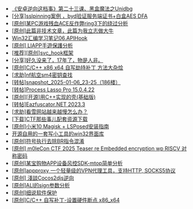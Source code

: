+ [《安卓逆向这档事》第二十三课、黑盒魔法之Unidbg](https://bbs.kanxue.com/thread-285073.htm)
+ [[分享]sslpinning案例 ，byd验证服务端证书+白盒AES DFA](https://bbs.kanxue.com/thread-285153.htm)
+ [[原创]某PC游戏残血ACE反作弊ring3下的绕过分析](https://bbs.kanxue.com/thread-284667.htm)
+ [[原创]此篇非技术文章，此篇为我立志做大牛](https://bbs.kanxue.com/thread-284823.htm)
+ [Win32汇编学习笔记06.APIHook](https://bbs.kanxue.com/thread-285159.htm)
+ [[原创] LIAPP手遊保護分析](https://bbs.kanxue.com/thread-284601.htm)
+ [[推荐][原创]svc_hook框架](https://bbs.kanxue.com/thread-284713.htm)
+ [[分享]好久没来了，17年了，物是人非。](https://bbs.kanxue.com/thread-283832.htm)
+ [[原创]C/C++ x86 x64 自写劫持补丁 方法大杂烩](https://bbs.kanxue.com/thread-282745.htm)
+ [[求助]nf航空sm4密钥查找](https://bbs.kanxue.com/thread-284167.htm)
+ [[转帖]snapshot_2025-01-06_23-25（186楼）](https://bbs.kanxue.com/thread-270207.htm)
+ [[转帖]Process Lasso Pro 15.0.4.22](https://bbs.kanxue.com/thread-285160.htm)
+ [[原创][开源]用C++实现的壳(基础版)](https://bbs.kanxue.com/thread-206804.htm)
+ [[转帖]Eazfuscator.NET 2023.3](https://bbs.kanxue.com/thread-278393.htm)
+ [[求助]看雪网站越来越慢怎么办？](https://bbs.kanxue.com/thread-285057.htm)
+ [[下载]CTF那些事儿配套资源下载](https://bbs.kanxue.com/thread-283930.htm)
+ [[原创]小米10 Magisk + LSPosed安装指南](https://bbs.kanxue.com/thread-285114.htm)
+ [开源自用的一套写小工具的win32界面库](https://bbs.kanxue.com/thread-284925.htm)
+ [[原创]符号执行去除BR指令混淆](https://bbs.kanxue.com/thread-280737.htm)
+ [[原创] m0leCon CTF 2025 Teaser re Embedded encryption wp RISCV 对称密码](https://bbs.kanxue.com/thread-283484.htm)
+ [[原创]某宝购物APP设备风控SDK-mtop简单分析](https://bbs.kanxue.com/thread-284241.htm)
+ [[原创]appproxy 一个轻量级的VPN代理工具，支持HTTP, SOCKS5协议](https://bbs.kanxue.com/thread-282002.htm)
+ [[原创] 淺談Cocos2djs逆向](https://bbs.kanxue.com/thread-283299.htm)
+ [[原创]ALI的sign参数分析](https://bbs.kanxue.com/thread-284292.htm)
+ [[原创]细说软件保护](https://bbs.kanxue.com/thread-284629.htm)
+ [[原创]C/C++ 自写补丁-设置硬件断点 x86_x64](https://bbs.kanxue.com/thread-283839.htm)

